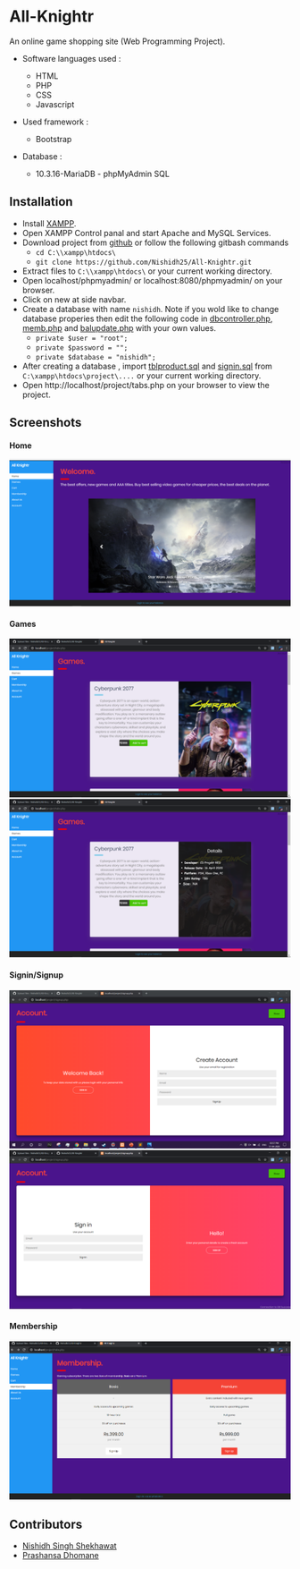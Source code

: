 # All-Knightr
An online game shopping site (Web Programming Project).

* Software languages used :
  * HTML 
  * PHP
  * CSS
  * Javascript

* Used framework :
  * Bootstrap
  
* Database :
  * 10.3.16-MariaDB - phpMyAdmin SQL

## Installation
* Install [XAMPP](https://www.apachefriends.org/download.html "XAMPP Download").
* Open XAMPP Control panal and start Apache and MySQL Services.
* Download project from [github](https://github.com/Nishidh25/All-Knightr.git "All-Knightr") or follow the following gitbash commands
  * `cd C:\\xampp\htdocs\`
  * `git clone https://github.com/Nishidh25/All-Knightr.git`
* Extract files to `C:\\xampp\htdocs\` or your current working directory.
* Open localhost/phpmyadmin/ or localhost:8080/phpmyadmin/ on your browser.
* Click on new at side navbar.
* Create a database with name `nishidh`. Note if you wold like to change database properies then edit the following code in [dbcontroller.php](https://github.com/Nishidh25/All-Knightr/blob/master/project/dbcontroller.php), [memb.php](https://github.com/Nishidh25/All-Knightr/blob/master/project/memb.php) and [balupdate.php](https://github.com/Nishidh25/All-Knightr/blob/master/project/balupdate.php) with your own values.
  *  `private $user = "root";`
  *  `private $password = "";`
  *  `private $database = "nishidh";`
 * After creating a database , import [tblproduct.sql](https://github.com/Nishidh25/All-Knightr/blob/master/project/tblproduct.sql) and [signin.sql](https://github.com/Nishidh25/All-Knightr/blob/master/project/signin.sql) from `C:\xampp\htdocs\project\....` or your current working directory.
* Open http://localhost/project/tabs.php on your browser to view the project.

## Screenshots
#### Home
![HOME_Page](https://github.com/Nishidh25/All-Knightr/blob/master/screenshots/Capture_Home.PNG)
#### Games
![Games_Page1](https://github.com/Nishidh25/All-Knightr/blob/master/screenshots/Capture_Games1.PNG)
![Games_Page2](https://github.com/Nishidh25/All-Knightr/blob/master/screenshots/Capture_Games2.PNG)
#### Signin/Signup
![Signup](https://github.com/Nishidh25/All-Knightr/blob/master/screenshots/Capture_Signup.PNG)
![Signin](https://github.com/Nishidh25/All-Knightr/blob/master/screenshots/Capture_Signin.PNG)
#### Membership
![Membership](https://github.com/Nishidh25/All-Knightr/blob/master/screenshots/Capture_Membership.PNG)

## Contributors
* [Nishidh Singh Shekhawat](https://github.com/Nishidh25)
* [Prashansa Dhomane](https://github.com/paridhomane)
